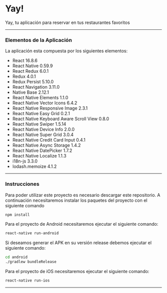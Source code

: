 # Yay!

Yay, tu aplicación para reservar en tus restaurantes favoritos

---

### Elementos de la Aplicación

La aplicación esta compuesta por los siguientes elementos:

- React 16.8.6
- React Native 0.59.9
- React Redux 6.0.1
- Redux 4.0.1
- Redux Persist 5.10.0
- React Navigation 3.11.0
- Native Base 2.12.1
- React Native Elements 1.1.0
- React Native Vector Icons 6.4.2
- React Native Responsive Image 2.3.1
- React Native Easy Grid 0.2.1
- React Native Keyboard Aware Scroll View 0.8.0
- React Native Swiper 1.5.14
- React Native Device Info 2.0.0
- React Native Super Grid 3.0.4
- React Native Credit Card Input 0.4.1
- React Native Async Storage 1.4.2
- React Native DatePicker 1.7.2
- React Native Localize 1.1.3
- i18n-js 3.3.0
- lodash.memoize 4.1.2

---

### Instrucciones

Para poder utilizar este proyecto es necesario descargar este repositorio. A continuación necesitaremos instalar los paquetes del proyecto con el siguiente comando

```bash
npm install 
```

Para el proyecto de Android necesitaremos ejecutar el siguiente comando:

```bash
react-native run-android
``` 

Si deseamos generar el APK en su versión release debemos ejecutar el siguiente comando:

```bash
cd android
./gradlew bundleRelease
``` 

Para el proyecto de iOS necesitaremos ejecutar el siguiente comando:

```bash
react-native run-ios
``` 
---